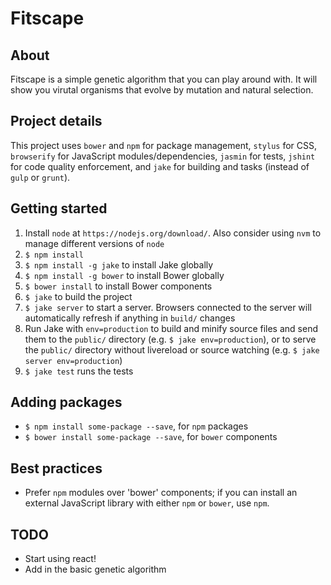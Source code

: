 # Fitscape

## About

Fitscape is a simple genetic algorithm that you can play around with. It will
show you virutal organisms that evolve by mutation and natural selection.

## Project details

This project uses `bower` and `npm` for package management, `stylus` for CSS,
`browserify` for JavaScript modules/dependencies, `jasmin` for tests, `jshint`
for code quality enforcement, and `jake` for building and tasks (instead of
`gulp` or `grunt`).

## Getting started

 1. Install `node` at `https://nodejs.org/download/`. Also consider using `nvm`
    to manage different versions of `node`
 1. `$ npm install`
 1. `$ npm install -g jake` to install Jake globally
 1. `$ npm install -g bower` to install Bower globally
 1. `$ bower install` to install Bower components
 1. `$ jake` to build the project
 1. `$ jake server` to start a server. Browsers connected to the server will
    automatically refresh if anything in `build/` changes
 1. Run Jake with `env=production` to build and minify source files
    and send them to the `public/` directory (e.g. `$ jake env=production`),
    or to serve the `public/` directory without livereload or source watching
    (e.g. `$ jake server env=production`)
 1. `$ jake test` runs the tests

## Adding packages

 * `$ npm install some-package --save`, for `npm` packages
 * `$ bower install some-package --save`, for `bower` components

## Best practices

 * Prefer `npm` modules over 'bower' components; if you can install an external
   JavaScript library with either `npm` or `bower`, use `npm`.

## TODO

 * Start using react!
 * Add in the basic genetic algorithm
